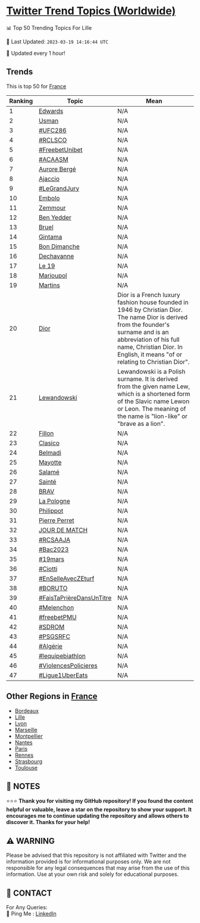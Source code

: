 [Twitter Trend Topics (Worldwide)](https://github.com/ErcinDedeoglu/Twitter-Trend-Topics)
==========


📊 Top 50 Trending Topics For Lille

📆 Last Updated: `2023-03-19 14:16:44 UTC`

🔧 Updated every 1 hour!


## Trends

This is top 50 for [France](</France>)

| Ranking | Topic | Mean |
| ------- | ------------ | ------------ |
| 1 | [Edwards](http://twitter.com/search?q=Edwards) | N/A |
| 2 | [Usman](http://twitter.com/search?q=Usman) | N/A |
| 3 | [#UFC286](http://twitter.com/search?q=%23UFC286) | N/A |
| 4 | [#RCLSCO](http://twitter.com/search?q=%23RCLSCO) | N/A |
| 5 | [#FreebetUnibet](http://twitter.com/search?q=%23FreebetUnibet) | N/A |
| 6 | [#ACAASM](http://twitter.com/search?q=%23ACAASM) | N/A |
| 7 | [Aurore Bergé](http://twitter.com/search?q=Aurore+Berg%c3%a9) | N/A |
| 8 | [Ajaccio](http://twitter.com/search?q=Ajaccio) | N/A |
| 9 | [#LeGrandJury](http://twitter.com/search?q=%23LeGrandJury) | N/A |
| 10 | [Embolo](http://twitter.com/search?q=Embolo) | N/A |
| 11 | [Zemmour](http://twitter.com/search?q=Zemmour) | N/A |
| 12 | [Ben Yedder](http://twitter.com/search?q=Ben+Yedder) | N/A |
| 13 | [Bruel](http://twitter.com/search?q=Bruel) | N/A |
| 14 | [Gintama](http://twitter.com/search?q=Gintama) | N/A |
| 15 | [Bon Dimanche](http://twitter.com/search?q=Bon+Dimanche) | N/A |
| 16 | [Dechavanne](http://twitter.com/search?q=Dechavanne) | N/A |
| 17 | [Le 19](http://twitter.com/search?q=Le+19) | N/A |
| 18 | [Marioupol](http://twitter.com/search?q=Marioupol) | N/A |
| 19 | [Martins](http://twitter.com/search?q=Martins) | N/A |
| 20 | [Dior](http://twitter.com/search?q=Dior) | Dior is a French luxury fashion house founded in 1946 by Christian Dior. The name Dior is derived from the founder's surname and is an abbreviation of his full name, Christian Dior. In English, it means "of or relating to Christian Dior". |
| 21 | [Lewandowski](http://twitter.com/search?q=Lewandowski) | Lewandowski is a Polish surname. It is derived from the given name Lew, which is a shortened form of the Slavic name Lewon or Leon. The meaning of the name is "lion-like" or "brave as a lion". |
| 22 | [Fillon](http://twitter.com/search?q=Fillon) | N/A |
| 23 | [Clasico](http://twitter.com/search?q=Clasico) | N/A |
| 24 | [Belmadi](http://twitter.com/search?q=Belmadi) | N/A |
| 25 | [Mayotte](http://twitter.com/search?q=Mayotte) | N/A |
| 26 | [Salamé](http://twitter.com/search?q=Salam%c3%a9) | N/A |
| 27 | [Sainté](http://twitter.com/search?q=Saint%c3%a9) | N/A |
| 28 | [BRAV](http://twitter.com/search?q=BRAV) | N/A |
| 29 | [La Pologne](http://twitter.com/search?q=La+Pologne) | N/A |
| 30 | [Philippot](http://twitter.com/search?q=Philippot) | N/A |
| 31 | [Pierre Perret](http://twitter.com/search?q=Pierre+Perret) | N/A |
| 32 | [JOUR DE MATCH](http://twitter.com/search?q=JOUR+DE+MATCH) | N/A |
| 33 | [#RCSAAJA](http://twitter.com/search?q=%23RCSAAJA) | N/A |
| 34 | [#Bac2023](http://twitter.com/search?q=%23Bac2023) | N/A |
| 35 | [#19mars](http://twitter.com/search?q=%2319mars) | N/A |
| 36 | [#Ciotti](http://twitter.com/search?q=%23Ciotti) | N/A |
| 37 | [#EnSelleAvecZEturf](http://twitter.com/search?q=%23EnSelleAvecZEturf) | N/A |
| 38 | [#BORUTO](http://twitter.com/search?q=%23BORUTO) | N/A |
| 39 | [#FaisTaPrièreDansUnTitre](http://twitter.com/search?q=%23FaisTaPri%c3%a8reDansUnTitre) | N/A |
| 40 | [#Melenchon](http://twitter.com/search?q=%23Melenchon) | N/A |
| 41 | [#freebetPMU](http://twitter.com/search?q=%23freebetPMU) | N/A |
| 42 | [#SDROM](http://twitter.com/search?q=%23SDROM) | N/A |
| 43 | [#PSGSRFC](http://twitter.com/search?q=%23PSGSRFC) | N/A |
| 44 | [#Algérie](http://twitter.com/search?q=%23Alg%c3%a9rie) | N/A |
| 45 | [#lequipebiathlon](http://twitter.com/search?q=%23lequipebiathlon) | N/A |
| 46 | [#ViolencesPolicieres](http://twitter.com/search?q=%23ViolencesPolicieres) | N/A |
| 47 | [#Ligue1UberEats](http://twitter.com/search?q=%23Ligue1UberEats) | N/A |



## Other Regions in [France](</France>)

* [Bordeaux](</France/Bordeaux.md>)
* [Lille](</France/Lille.md>)
* [Lyon](</France/Lyon.md>)
* [Marseille](</France/Marseille.md>)
* [Montpellier](</France/Montpellier.md>)
* [Nantes](</France/Nantes.md>)
* [Paris](</France/Paris.md>)
* [Rennes](</France/Rennes.md>)
* [Strasbourg](</France/Strasbourg.md>)
* [Toulouse](</France/Toulouse.md>)



## 📝 NOTES

⭐⭐⭐ **Thank you for visiting my GitHub repository! If you found the content helpful or valuable, leave a star on the repository to show your support. It encourages me to continue updating the repository and allows others to discover it. Thanks for your help!**


## ⚠️ WARNING

Please be advised that this repository is not affiliated with Twitter and the information provided is for informational purposes only. We are not responsible for any legal consequences that may arise from the use of this information. Use at your own risk and solely for educational purposes.


## 📨 CONTACT

 For Any Queries:  
            🏓 Ping Me : [LinkedIn](https://www.linkedin.com/in/ercindedeoglu/)
